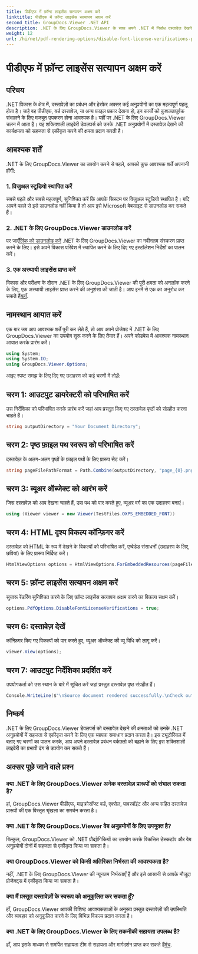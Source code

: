 ```yaml
---
title: पीडीएफ में फ़ॉन्ट लाइसेंस सत्यापन अक्षम करें
linktitle: पीडीएफ में फ़ॉन्ट लाइसेंस सत्यापन अक्षम करें
second_title: GroupDocs.Viewer .NET API
description: .NET के लिए GroupDocs.Viewer के साथ अपने .NET में निर्बाध दस्तावेज़ देखने की क्षमताओं को अनलॉक करें। न्यूनतम निर्भरता के साथ दस्तावेज़ रेंडरिंग को आसानी से एकीकृत और अनुकूलित करें।
weight: 12
url: /hi/net/pdf-rendering-options/disable-font-license-verifications-pdf/
---
```


# पीडीएफ में फ़ॉन्ट लाइसेंस सत्यापन अक्षम करें

## परिचय
.NET विकास के क्षेत्र में, दस्तावेज़ों का प्रबंधन और हेरफेर अक्सर कई अनुप्रयोगों का एक महत्वपूर्ण पहलू होता है। चाहे वह पीडीएफ, वर्ड दस्तावेज़, या अन्य फ़ाइल प्रकार देखना हो, इन कार्यों को कुशलतापूर्वक संभालने के लिए मजबूत उपकरण होना आवश्यक है। यहीं पर .NET के लिए GroupDocs.Viewer चलन में आता है। यह शक्तिशाली लाइब्रेरी डेवलपर्स को उनके .NET अनुप्रयोगों में दस्तावेज़ देखने की कार्यक्षमता को सहजता से एकीकृत करने की क्षमता प्रदान करती है।
## आवश्यक शर्तें
.NET के लिए GroupDocs.Viewer का उपयोग करने से पहले, आपको कुछ आवश्यक शर्तें अपनानी होंगी:
### 1. विजुअल स्टूडियो स्थापित करें
सबसे पहले और सबसे महत्वपूर्ण, सुनिश्चित करें कि आपके सिस्टम पर विजुअल स्टूडियो स्थापित है। यदि आपने पहले से इसे डाउनलोड नहीं किया है तो आप इसे Microsoft वेबसाइट से डाउनलोड कर सकते हैं।
### 2. .NET के लिए GroupDocs.Viewer डाउनलोड करें
 पर जाएँ[लिंक को डाउनलोड करें](https://releases.groupdocs.com/viewer/net/) .NET के लिए GroupDocs.Viewer का नवीनतम संस्करण प्राप्त करने के लिए। इसे अपने विकास परिवेश में स्थापित करने के लिए दिए गए इंस्टॉलेशन निर्देशों का पालन करें।
### 3. एक अस्थायी लाइसेंस प्राप्त करें
 विकास और परीक्षण के दौरान .NET के लिए GroupDocs.Viewer की पूरी क्षमता को अनलॉक करने के लिए, एक अस्थायी लाइसेंस प्राप्त करने की अनुशंसा की जाती है। आप इनमें से एक का अनुरोध कर सकते हैं[यहाँ](https://purchase.groupdocs.com/temporary-license/).

## नामस्थान आयात करें
एक बार जब आप आवश्यक शर्तें पूरी कर लेते हैं, तो आप अपने प्रोजेक्ट में .NET के लिए GroupDocs.Viewer का उपयोग शुरू करने के लिए तैयार हैं। अपने कोडबेस में आवश्यक नामस्थान आयात करके प्रारंभ करें।
```csharp
using System;
using System.IO;
using GroupDocs.Viewer.Options;
```

आइए स्पष्ट समझ के लिए दिए गए उदाहरण को कई चरणों में तोड़ें:
## चरण 1: आउटपुट डायरेक्टरी को परिभाषित करें
उस निर्देशिका को परिभाषित करके प्रारंभ करें जहां आप प्रस्तुत किए गए दस्तावेज़ पृष्ठों को संग्रहीत करना चाहते हैं।
```csharp
string outputDirectory = "Your Document Directory";
```
## चरण 2: पृष्ठ फ़ाइल पथ स्वरूप को परिभाषित करें
दस्तावेज़ के अलग-अलग पृष्ठों के फ़ाइल पथों के लिए प्रारूप सेट करें।
```csharp
string pageFilePathFormat = Path.Combine(outputDirectory, "page_{0}.png");
```
## चरण 3: व्यूअर ऑब्जेक्ट को आरंभ करें
जिस दस्तावेज़ को आप देखना चाहते हैं, उस पथ को पार करते हुए, व्यूअर वर्ग का एक उदाहरण बनाएं।
```csharp
using (Viewer viewer = new Viewer(TestFiles.OXPS_EMBEDDED_FONT))
```
## चरण 4: HTML दृश्य विकल्प कॉन्फ़िगर करें
दस्तावेज़ को HTML के रूप में देखने के विकल्पों को परिभाषित करें, एम्बेडेड संसाधनों (उदाहरण के लिए, छवियां) के लिए प्रारूप निर्दिष्ट करें।
```csharp
HtmlViewOptions options = HtmlViewOptions.ForEmbeddedResources(pageFilePathFormat);
```
## चरण 5: फ़ॉन्ट लाइसेंस सत्यापन अक्षम करें
सुचारू रेंडरिंग सुनिश्चित करने के लिए फ़ॉन्ट लाइसेंस सत्यापन अक्षम करने का विकल्प सक्षम करें।
```csharp
options.PdfOptions.DisableFontLicenseVerifications = true;
```
## चरण 6: दस्तावेज़ देखें
कॉन्फ़िगर किए गए विकल्पों को पार करते हुए, व्यूअर ऑब्जेक्ट की व्यू विधि को लागू करें।
```csharp
viewer.View(options);
```
## चरण 7: आउटपुट निर्देशिका प्रदर्शित करें
उपयोगकर्ता को उस स्थान के बारे में सूचित करें जहां प्रस्तुत दस्तावेज़ पृष्ठ संग्रहीत हैं।
```csharp
Console.WriteLine($"\nSource document rendered successfully.\nCheck output in {outputDirectory}.");
```

## निष्कर्ष
.NET के लिए GroupDocs.Viewer डेवलपर्स को दस्तावेज़ देखने की क्षमताओं को उनके .NET अनुप्रयोगों में सहजता से एकीकृत करने के लिए एक व्यापक समाधान प्रदान करता है। इस ट्यूटोरियल में बताए गए चरणों का पालन करके, आप अपने दस्तावेज़ प्रबंधन वर्कफ़्लो को बढ़ाने के लिए इस शक्तिशाली लाइब्रेरी का प्रभावी ढंग से उपयोग कर सकते हैं।
## अक्सर पूछे जाने वाले प्रश्न
### क्या .NET के लिए GroupDocs.Viewer अनेक दस्तावेज़ प्रारूपों को संभाल सकता है?
हां, GroupDocs.Viewer पीडीएफ, माइक्रोसॉफ्ट वर्ड, एक्सेल, पावरपॉइंट और अन्य सहित दस्तावेज़ प्रारूपों की एक विस्तृत श्रृंखला का समर्थन करता है।
### क्या .NET के लिए GroupDocs.Viewer वेब अनुप्रयोगों के लिए उपयुक्त है?
बिल्कुल, GroupDocs.Viewer को .NET प्रौद्योगिकियों का उपयोग करके विकसित डेस्कटॉप और वेब अनुप्रयोगों दोनों में सहजता से एकीकृत किया जा सकता है।
### क्या GroupDocs.Viewer को किसी अतिरिक्त निर्भरता की आवश्यकता है?
नहीं, .NET के लिए GroupDocs.Viewer की न्यूनतम निर्भरताएँ हैं और इसे आसानी से आपके मौजूदा प्रोजेक्ट्स में एकीकृत किया जा सकता है।
### क्या मैं प्रस्तुत दस्तावेज़ों के स्वरूप को अनुकूलित कर सकता हूँ?
हाँ, GroupDocs.Viewer आपकी विशिष्ट आवश्यकताओं के अनुरूप प्रस्तुत दस्तावेज़ों की उपस्थिति और व्यवहार को अनुकूलित करने के लिए विभिन्न विकल्प प्रदान करता है।
### क्या .NET के लिए GroupDocs.Viewer के लिए तकनीकी सहायता उपलब्ध है?
 हाँ, आप इसके माध्यम से समर्पित सहायता टीम से सहायता और मार्गदर्शन प्राप्त कर सकते हैं[मंच](https://forum.groupdocs.com/c/viewer/9).
